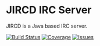 # JIRCD IRC Server

JIRCD is a Java based IRC server.

[![Build Status](https://img.shields.io/travis/javageek/JIRCD.svg)](https://travis-ci.org/javageek/JIRCD)
[![Coverage](https://img.shields.io/codecov/c/github/javageek/JIRCD.svg)](https://codecov.io/gh/javageek/JIRCD)
[![Issues](https://img.shields.io/github/issues/javageek/JIRCD.svg)](https://github.com/javageek/JIRCD/issues)